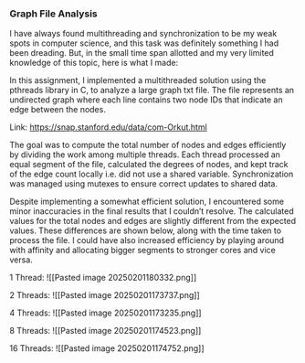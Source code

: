 ### Graph File Analysis

I have always found multithreading and synchronization to be my weak spots in computer science, and this task was definitely something I had been dreading. But, in the small time span allotted and my very limited knowledge of this topic, here is what I made:

In this assignment, I implemented a multithreaded solution using the pthreads library in C, to analyze a large graph txt file. The file represents an undirected graph where each line contains two node IDs that indicate an edge between the nodes. 

Link: https://snap.stanford.edu/data/com-Orkut.html

The goal was to compute the total number of nodes and edges efficiently by dividing the work among multiple threads. Each thread processed an equal segment of the file, calculated the degrees of nodes, and kept track of the edge count locally i.e. did not use a shared variable. Synchronization was managed using mutexes to ensure correct updates to shared data.

Despite implementing a somewhat efficient solution, I encountered some minor inaccuracies in the final results that I couldn’t resolve. The calculated values for the total nodes and edges are slightly different from the expected values. These differences are shown below, along with the time taken to process the file. I could have also increased efficiency by playing around with affinity and allocating bigger segments to stronger cores and vice versa.


1 Thread:
![[Pasted image 20250201180332.png]]

2 Threads:
![[Pasted image 20250201173737.png]]

4 Threads:
![[Pasted image 20250201173235.png]]

8 Threads:
![[Pasted image 20250201174523.png]]

16 Threads:
![[Pasted image 20250201174752.png]]